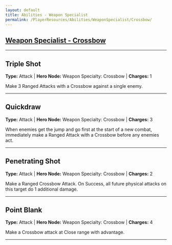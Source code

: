 ```yaml
---
layout: default
title: Abilities - Weapon Specialist
permalink: /PlayerResources/Abilities/WeaponSpecialist/Crossbow/
---
```

## [Weapon Specialist - Crossbow](#Crossbow)

---
## Triple Shot

**Type:** Attack 
| **Hero Node:** Weapon Specialty: Crossbow 
| **Charges:** 1

Make 3 Ranged Attacks with a Crossbow against a single enemy.

---
## Quickdraw

**Type:** Attack 
| **Hero Node:** Weapon Specialty: Crossbow 
| **Charges:** 3

When enemies get the jump and go first at the start of a new combat, immediately make a Ranged Attack with a Crossbow before any enemies act.

---
## Penetrating Shot

**Type:** Attack 
| **Hero Node:** Weapon Specialty: Crossbow 
| **Charges:** 2

Make a Ranged Crossbow Attack. On Success, all future physical attacks on this target do 1 additional damage.

---
## Point Blank

**Type:** Attack 
| **Hero Node:** Weapon Specialty: Crossbow 
| **Charges:** 4

Make a Crossbow attack at Close range with advantage.

---